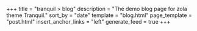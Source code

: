+++
title = "tranquil > blog"
description = "The demo blog page for zola theme Tranquil."
sort_by = "date"
template = "blog.html"
page_template = "post.html"
insert_anchor_links = "left"
generate_feed = true
+++